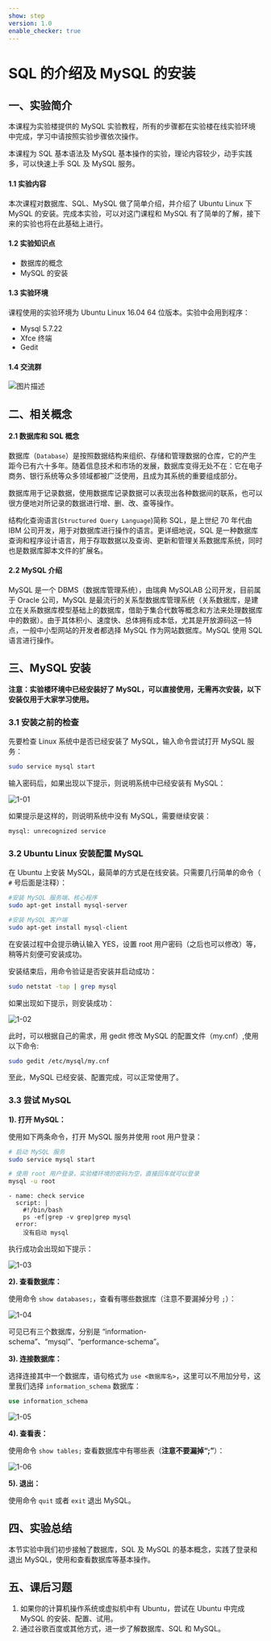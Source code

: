 ```yaml
---
show: step
version: 1.0
enable_checker: true
---
```


# SQL 的介绍及 MySQL 的安装

## 一、实验简介

本课程为实验楼提供的 MySQL 实验教程，所有的步骤都在实验楼在线实验环境中完成，学习中请按照实验步骤依次操作。

本课程为 SQL 基本语法及 MySQL 基本操作的实验，理论内容较少，动手实践多，可以快速上手 SQL 及 MySQL 服务。

#### 1.1 实验内容

本次课程对数据库、SQL、MySQL 做了简单介绍，并介绍了 Ubuntu Linux 下 MySQL 的安装。完成本实验，可以对这门课程和 MySQL 有了简单的了解，接下来的实验也将在此基础上进行。

#### 1.2 实验知识点

- 数据库的概念
- MySQL 的安装

#### 1.3 实验环境

课程使用的实验环境为 Ubuntu Linux 16.04 64 位版本。实验中会用到程序：

- Mysql 5.7.22
- Xfce 终端
- Gedit

#### 1.4 交流群

![图片描述](https://dn-simplecloud.shiyanlou.com/questions/uid1735817-20220112-1641985643955)

## 二、相关概念

#### 2.1 数据库和 SQL 概念

数据库（`Database`）是按照数据结构来组织、存储和管理数据的仓库，它的产生距今已有六十多年。随着信息技术和市场的发展，数据库变得无处不在：它在电子商务、银行系统等众多领域都被广泛使用，且成为其系统的重要组成部分。

数据库用于记录数据，使用数据库记录数据可以表现出各种数据间的联系，也可以很方便地对所记录的数据进行增、删、改、查等操作。

结构化查询语言(`Structured Query Language`)简称 SQL，是上世纪 70 年代由 IBM 公司开发，用于对数据库进行操作的语言。更详细地说，SQL 是一种数据库查询和程序设计语言，用于存取数据以及查询、更新和管理关系数据库系统，同时也是数据库脚本文件的扩展名。

#### 2.2 MySQL 介绍

MySQL 是一个 DBMS（数据库管理系统），由瑞典 MySQLAB 公司开发，目前属于 Oracle 公司，MySQL 是最流行的关系型数据库管理系统（关系数据库，是建立在关系数据库模型基础上的数据库，借助于集合代数等概念和方法来处理数据库中的数据）。由于其体积小、速度快、总体拥有成本低，尤其是开放源码这一特点，一般中小型网站的开发者都选择 MySQL 作为网站数据库。MySQL 使用 SQL 语言进行操作。

## 三、MySQL 安装

**注意：实验楼环境中已经安装好了 MySQL，可以直接使用，无需再次安装，以下安装仅用于大家学习使用。**

### 3.1 安装之前的检查

先要检查 Linux 系统中是否已经安装了 MySQL，输入命令尝试打开 MySQL 服务：

```bash
sudo service mysql start
```

输入密码后，如果出现以下提示，则说明系统中已经安装有 MySQL：

![1-01](https://doc.shiyanlou.com/MySQL/sql-01-01-.png/wm)

如果提示是这样的，则说明系统中没有 MySQL，需要继续安装：

```bash
mysql: unrecognized service
```

### 3.2 Ubuntu Linux 安装配置 MySQL

在 Ubuntu 上安装 MySQL，最简单的方式是在线安装。只需要几行简单的命令（ `#` 号后面是注释）：

```bash
#安装 MySQL 服务端、核心程序
sudo apt-get install mysql-server

#安装 MySQL 客户端
sudo apt-get install mysql-client
```

在安装过程中会提示确认输入 YES，设置 root 用户密码（之后也可以修改）等，稍等片刻便可安装成功。

安装结束后，用命令验证是否安装并启动成功：

```bash
sudo netstat -tap | grep mysql
```

如果出现如下提示，则安装成功：

![1-02](https://doc.shiyanlou.com/MySQL/sql-01-02.png/wm)

此时，可以根据自己的需求，用 gedit 修改 MySQL 的配置文件（my.cnf）,使用以下命令:

```bash
sudo gedit /etc/mysql/my.cnf
```

至此，MySQL 已经安装、配置完成，可以正常使用了。

### 3.3 尝试 MySQL

**1). 打开 MySQL：**

使用如下两条命令，打开 MySQL 服务并使用 root 用户登录：

```bash
# 启动 MySQL 服务
sudo service mysql start

# 使用 root 用户登录，实验楼环境的密码为空，直接回车就可以登录
mysql -u root
```

```checker
- name: check service
  script: |
    #!/bin/bash
    ps -ef|grep -v grep|grep mysql
  error:
    没有启动 mysql
```

执行成功会出现如下提示：

![1-03](https://doc.shiyanlou.com/MySQL/sql-01-03-.png/wm)

**2). 查看数据库：**

使用命令 `show databases;`，查看有哪些数据库（注意不要漏掉分号 `;`）：

![1-04](https://doc.shiyanlou.com/MySQL/sql-01-04.png/wm)

可见已有三个数据库，分别是 “information-schema”、“mysql”、“performance-schema”。

**3). 连接数据库：**

选择连接其中一个数据库，语句格式为 `use <数据库名>`，这里可以不用加分号，这里我们选择 `information_schema` 数据库：

```sql
use information_schema
```

![1-05](https://doc.shiyanlou.com/MySQL/sql-01-05.png/wm)

**4). 查看表：**

使用命令 `show tables;` 查看数据库中有哪些表（**注意不要漏掉“;”**）：

![1-06](https://doc.shiyanlou.com/MySQL/sql-01-06.png/wm)

**5). 退出：**

使用命令 `quit` 或者 `exit` 退出 MySQL。

## 四、实验总结

本节实验中我们初步接触了数据库，SQL 及 MySQL 的基本概念，实践了登录和退出 MySQL，使用和查看数据库等基本操作。

## 五、课后习题

1. 如果你的计算机操作系统或虚拟机中有 Ubuntu，尝试在 Ubuntu 中完成 MySQL 的安装、配置、试用。
2. 通过谷歌百度或其他方式，进一步了解数据库、SQL 和 MySQL。
